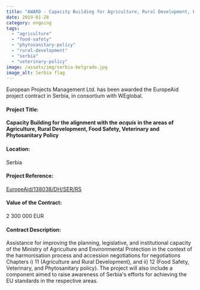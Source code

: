 ```yaml
---
title: "AWARD - Capacity Building for Agriculture, Rural Development, Food Safety and Veterinary Policy"
date: 2019-01-28
category: ongoing
tags: 
  - "agriculture"
  - "food-safety"
  - "phytosanitary-policy"
  - "rural-development"
  - "serbia"
  - "veterinary-policy"
image: /assets/img/serbia-belgrade.jpg
image_alt: Serbia flag
---
```


European Projects Management Ltd. has been awarded the EuropeAid project contract in Serbia, in consortium with WEglobal.

#### Project Title:

**Capacity Building for the alignment with the** _**acquis**_ **in the areas of Agriculture, Rural Development, Food Safety, Veterinary and Phytosanitary Policy**

#### Location:

Serbia

#### Project Reference:

[EuropeAid/138038/DH/SER/RS](https://webgate.ec.europa.eu/europeaid/online-services/index.cfm?do=publi.welcome&nbPubliList=15&orderby=upd&orderbyad=Desc&searchtype=RS&aofr=138038)

#### Value of the Contract:

2 300 000 EUR

#### Contract Description:

Assistance for improving the planning, legislative, and institutional capacity of the Ministry of Agriculture and Environmental Protection in the context of the harmonisation process and accession negotiations for negotiations Chapters i) 11 (Agriculture and Rural Development), and ii) 12 (Food Safety, Veterinary, and Phytosanitary policy). The project will also include a component aimed to raise awareness of Serbia's efforts for achieving the EU standards in the respective areas.
